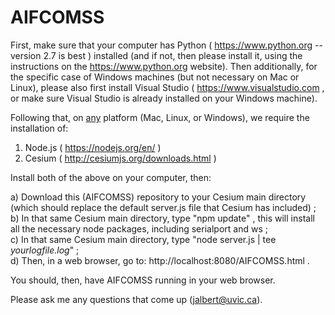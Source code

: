# AIFCOMSS

First, make sure that your computer has Python ( https://www.python.org -- version 2.7 is best ) installed (and if not,
then please install it, using the instructions on the https://www.python.org website).  Then additionally, for the specific case of Windows machines (but not necessary on Mac or Linux), please also first install Visual Studio ( https://www.visualstudio.com , or make sure Visual Studio is already installed on your Windows machine). <br>

Following that, on <u>any</u> platform (Mac, Linux, or Windows), we require the installation of: <br>

 1) Node.js ( https://nodejs.org/en/ ) <br>
 2) Cesium ( http://cesiumjs.org/downloads.html ) <br>

Install both of the above on your computer, then: <br>

 a) Download this (AIFCOMSS) repository to your Cesium main directory (which should replace the default server.js file that Cesium has included) ; <br>
 b) In that same Cesium main directory, type  "npm update" , this will install all the necessary node packages, including serialport and ws ; <br>
 c) In that same Cesium main directory, type  "node server.js | tee <i>yourlogfile.log</i>" ; <br>
 d) Then, in a web browser, go to:  http://localhost:8080/AIFCOMSS.html . <br>

You should, then, have AIFCOMSS running in your web browser. <br>

Please ask me any questions that come up (jalbert@uvic.ca).
